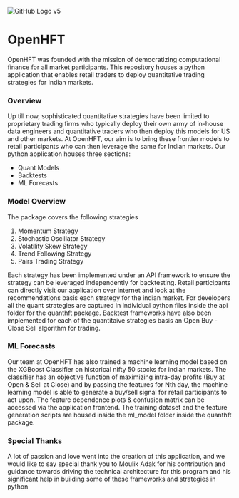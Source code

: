 ![GitHub Logo v5](https://github.com/user-attachments/assets/01889e24-f24e-41e3-a858-2b896441d7d1)
# OpenHFT
OpenHFT was founded with the mission of democratizing computational finance for all market participants. This repository houses a python application that enables retail traders to deploy quantitative trading strategies for indian markets.

### Overview
Up till now, sophisticated quantitative strategies have been limited to proprietary trading firms who typically deploy their own army of in-house data engineers and quantitative traders who then deploy this models for US and other markets. At OpenHFT, our aim is to bring these frontier models to retail participants who can then leverage the same for Indian markets. Our python application houses three sections: 
+ Quant Models 
+ Backtests 
+ ML Forecasts

### Model Overview
The package covers the following strategies
1. Momentum Strategy
2. Stochastic Oscillator Strategy
3. Volatility Skew Strategy
4. Trend Following Strategy
5. Pairs Trading Strategy

Each strategy has been implemented under an API framework to ensure the strategy can be leveraged independently for backtesting. Retail participants can directly visit our application over internet and look at the recommendations basis each strategy for the indian market. For developers all the quant strategies are captured in individual python files inside the api folder for the quanthft package. Backtest frameworks have also been implemented for each of the quantitaive strategies basis an Open Buy - Close Sell algorithm for trading.

### ML Forecasts
Our team at OpenHFT has also trained a machine learning model based on the XGBoost Classifier on historical nifty 50 stocks for indian markets. The classifier has an objective function of maximizing intra-day profits (Buy at Open & Sell at Close) and by passing the features for Nth day, the machine learning model is able to generate a buy/sell signal for retail participants to act upon. The feature dependence plots & confusion matrix can be accessed via the application frontend. The training dataset and the feature generation scripts are housed inside the ml_model folder inside the quanthft package.

### Special Thanks
A lot of passion and love went into the creation of this application, and we would like to say special thank you to Moulik Adak for his contribution and guidance towards driving the technical architecture for this program and his significant help in building some of these frameworks and strategies in python
